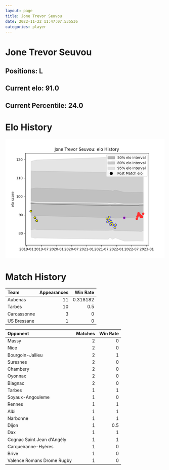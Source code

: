 ```yaml
---  
layout: page  
title: Jone Trevor Seuvou  
date: 2022-11-22 11:47:07.535536  
categories: player  
---
```

# Jone Trevor Seuvou

## Positions: L

## Current elo: 91.0

## Current Percentile: 24.0

# Elo History


![elo history](history_JoneTrevorSeuvou.png)
# Match History


| Team        |   Appearances |   Win Rate |
|:------------|--------------:|-----------:|
| Aubenas     |            11 |   0.318182 |
| Tarbes      |            10 |   0.5      |
| Carcassonne |             3 |   0        |
| US Bressane |             1 |   0        |

| Opponent                   |   Matches |   Win Rate |
|:---------------------------|----------:|-----------:|
| Massy                      |         2 |        0   |
| Nice                       |         2 |        0   |
| Bourgoin-Jallieu           |         2 |        1   |
| Suresnes                   |         2 |        0   |
| Chambery                   |         2 |        0   |
| Oyonnax                    |         2 |        0   |
| Blagnac                    |         2 |        0   |
| Tarbes                     |         1 |        1   |
| Soyaux-Angouleme           |         1 |        0   |
| Rennes                     |         1 |        1   |
| Albi                       |         1 |        1   |
| Narbonne                   |         1 |        1   |
| Dijon                      |         1 |        0.5 |
| Dax                        |         1 |        1   |
| Cognac Saint Jean d'Angély |         1 |        1   |
| Carqueiranne-Hyères        |         1 |        0   |
| Brive                      |         1 |        0   |
| Valence Romans Drome Rugby |         1 |        0   |